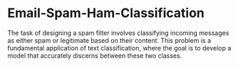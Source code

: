 # Email-Spam-Ham-Classification

The task of designing a spam filter involves classifying incoming messages as either
spam or legitimate based on their content. This problem is a fundamental application of
text classification, where the goal is to develop a model that accurately discerns between
these two classes.
